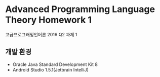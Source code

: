 # Advanced Programming Language Theory Homework 1

고급프로그래밍언어론 2016 Q2 과제 1

## 개발 환경
* Oracle Java Standard Development Kit 8
* Android Studio 1.5.1(Jetbrain IntelliJ)

